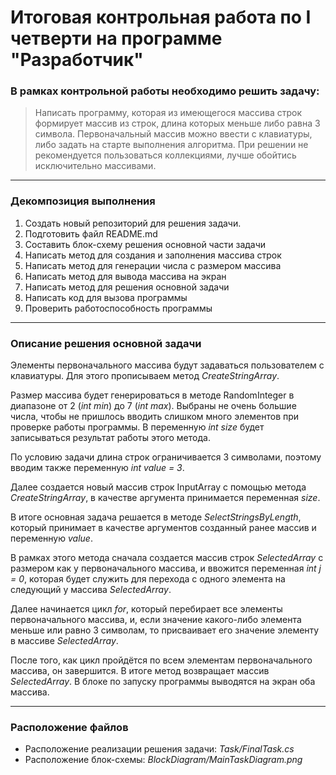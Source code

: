 # Итоговая контрольная работа по I четверти на программе "Разработчик"

### В рамках контрольной работы необходимо решить задачу:
> Написать программу, которая из имеющегося массива строк формирует массив из строк, длина которых меньше либо равна 3 символа. Первоначальный массив можно ввести с клавиатуры, либо задать на старте выполнения алгоритма. При решении не рекомендуется пользоваться коллекциями, лучше обойтись исключительно массивами.
* * * 
### Декомпозиция выполнения
1.	Создать новый репозиторий для решения задачи.
2.	Подготовить файл README.md
3.	Составить блок-схему решения основной части задачи
4.	Написать метод для создания и заполнения массива строк
5.	Написать метод для генерации числа с размером массива
6.	Написать метод для вывода массива на экран
7.	Написать метод для решения основной задачи
8.	Написать код для вызова программы
9.	Проверить работоспособность программы
* * *
### Описание решения основной задачи
Элементы первоначального массива будут задаваться пользователем с клавиатуры. Для этого прописываем метод *CreateStringArray*.

Размер массива будет генерироваться в методе RandomInteger в диапазоне от 2 (*int min*) до 7 (*int max*). Выбраны не очень большие числа, чтобы не пришлось вводить слишком много элементов при проверке работы программы. В переменную *int size* будет записываться результат работы этого метода.

По условию задачи длина строк ограничивается 3 символами, поэтому вводим также переменную *int value = 3*.

Далее создается новый массив строк InputArray с помощью метода *CreateStringArray*, в качестве аргумента принимается переменная *size*.

В итоге основная задача решается в методе *SelectStringsByLength*, который принимает в качестве аргументов созданный ранее массив и переменную *value*. 

В рамках этого метода сначала создается массив строк *SelectedArray* с размером как у первоначального массива, и ввожится переменная *int j = 0*, которая будет служить для перехода с одного элемента на следующий у массива *SelectedArray*.

Далее начинается цикл *for*, который перебирает все элементы первоначального массива, и, если значение какого-либо элемента меньше или равно 3 символам, то присваивает его значение элементу в массиве *SelectedArray*.

После того, как цикл пройдётся по всем элементам первоначального массива, он завершится.
В итоге метод возвращает массив *SelectedArray*.
В блоке по запуску программы выводятся на экран оба массива.
* * *
### Расположение файлов
* Расположение реализации решения задачи: *Task/FinalTask.cs*
* Расположение блок-схемы: *BlockDiagram/MainTaskDiagram.png*








